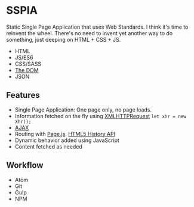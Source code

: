 # SSPIA
Static Single Page Application that uses Web Standards. I think it's time to reinvent the wheel. There's no need to invent yet another way to do something, just deeping on HTML + CSS + JS.

  - HTML
  - JS/ES6
  - CSS/SASS
  - [The DOM](https://developer.mozilla.org/en-US/docs/Web/API/Document_Object_Model)
  - JSON


## Features

 * Single Page Application: One page only, no page loads.
 * Information fetched on the fly using [XMLHTTPRequest](https://developer.mozilla.org/en-US/docs/Web/API/XMLHttpRequest) `let xhr = new Xhr();`
 * [AJAX](http://en.wikipedia.org/wiki/Ajax_(programming))
 * Routing with [Page.js](https://visionmedia.github.io/page.js/). [HTML5 History API](http://diveintohtml5.info/history.html)
 * Dynamic behavior added using JavaScript
 * Content fetched as needed

## Workflow

 * Atom
 * Git
 * Gulp
 * NPM
